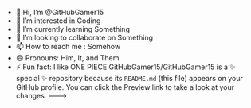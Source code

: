- 👋 Hi, I’m @GitHubGamer15
- 👀 I’m interested in Coding
- 🌱 I’m currently learning Something
- 💞️ I’m looking to collaborate on Something
- 📫 How to reach me : Somehow
- 😄 Pronouns: Him, It, and Them
- ⚡ Fun fact: I like ONE PIECE
GitHubGamer15/GitHubGamer15 is a ✨ special ✨ repository because its `README.md` (this file) appears on your GitHub profile.
You can click the Preview link to take a look at your changes.
--->
